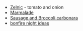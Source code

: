   - [Zelnic](Zelnic "wikilink") - tomato and onion
  - [Marmalade](Marmalade "wikilink")
  - [Sausage and Broccoli
    carbonara](Sausage_and_Broccoli_carbonara "wikilink")
  - [bonfire night ideas](bonfire_night_ideas "wikilink")